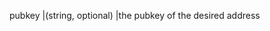 pubkey                                       |(string, optional)           |the pubkey of the desired address
